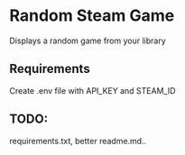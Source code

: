 # Random Steam Game
Displays a random game from your library

## Requirements
Create .env file with API_KEY and STEAM_ID

## TODO:
requirements.txt, better readme.md..
